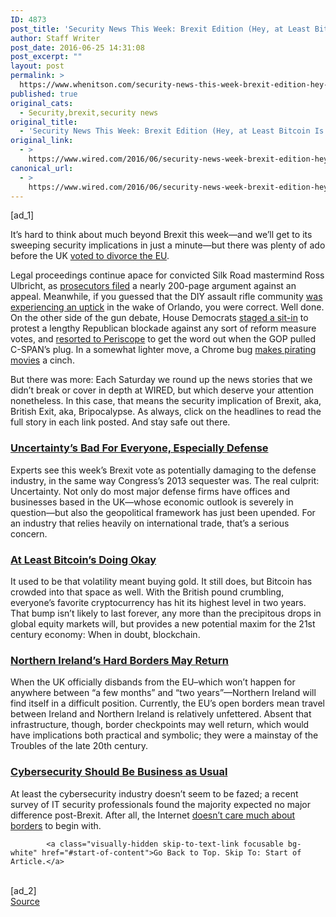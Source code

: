 ```yaml
---
ID: 4873
post_title: 'Security News This Week: Brexit Edition (Hey, at Least Bitcoin Is OK)'
author: Staff Writer
post_date: 2016-06-25 14:31:08
post_excerpt: ""
layout: post
permalink: >
  https://www.whenitson.com/security-news-this-week-brexit-edition-hey-at-least-bitcoin-is-ok/
published: true
original_cats:
  - Security,brexit,security news
original_title:
  - 'Security News This Week: Brexit Edition (Hey, at Least Bitcoin Is OK)'
original_link:
  - >
    https://www.wired.com/2016/06/security-news-week-brexit-edition-hey-least-bitcoin-ok/
canonical_url:
  - >
    https://www.wired.com/2016/06/security-news-week-brexit-edition-hey-least-bitcoin-ok/
---
```

 [ad_1]
<br><div id=""><p>It’s hard to think about much beyond Brexit this week—and we’ll get to its sweeping security implications in just a minute—but there was plenty of ado before the UK <a href="http://www.wired.com/2016/06/brexit-internet-no-borders/" target="_blank">voted to divorce the EU</a>. </p>
<p>Legal proceedings continue apace for convicted Silk Road mastermind Ross Ulbricht, as <a href="https://www.wired.com/2016/06/silk-road-prosecutors-argue-ross-ulbricht-doesnt-deserve-new-trial/" target="_blank">prosecutors filed</a> a nearly 200-page argument against an appeal. Meanwhile, if you guessed that the DIY assault rifle community <a href="https://www.wired.com/2016/06/orlando-homemade-ar-15-industry-surges/" target="_blank">was experiencing an uptick</a> in the wake of Orlando, you were correct. Well done. On the other side of the gun debate, House Democrats <a href="https://www.wired.com/2016/06/house-dems-use-twitter-make-gun-control-sit-public/" target="_blank">staged a sit-in</a> to protest a lengthy Republican blockade against any sort of reform measure votes, and <a href="https://www.wired.com/2016/06/hey-congress-heres-use-periscope/" target="_blank">resorted to Periscope</a> to get the word out when the GOP pulled C-SPAN’s plug. In a somewhat lighter move, a Chrome bug <a href="https://www.wired.com/2016/06/bug-chrome-makes-easy-pirate-movies/" target="_blank">makes pirating movies</a> a cinch. </p>
<p>But there was more: Each Saturday we round up the news stories that we didn’t break or cover in depth at WIRED, but which deserve your attention nonetheless. In this case, that means the security implication of Brexit, aka, British Exit, aka, Bripocalypse. As always, click on the headlines to read the full story in each link posted. And stay safe out there.</p>
<h3><a href="http://www.defenseone.com/business/2016/06/defense-industry-brexit-europe-sequester/129263/?oref=d-river" target="_blank">Uncertainty’s Bad For Everyone, Especially Defense</a></h3>
<p>Experts see this week’s Brexit vote as potentially damaging to the defense industry, in the same way Congress’s 2013 sequester was. The real culprit: Uncertainty. Not only do most major defense firms have offices and businesses based in the UK—whose economic outlook is severely in question—but also the geopolitical framework has just been upended. For an industry that relies heavily on international trade, that’s a serious concern.</p>
<h3><a href="http://www.wired.co.uk/article/bitcoin-surge-after-eu-referendum-pound-falls" target="_blank">At Least Bitcoin’s Doing Okay</a></h3>
<p>It used to be that volatility meant buying gold. It still does, but Bitcoin has crowded into that space as well. With the British pound crumbling, everyone’s favorite cryptocurrency has hit its highest level in two years. That bump isn’t likely to last forever, any more than the precipitous drops in global equity markets will, but provides a new potential maxim for the 21st century economy: When in doubt, blockchain.</p>
<h3><a href="http://www.bbc.com/news/uk-northern-ireland-36622427" target="_blank">Northern Ireland’s Hard Borders May Return</a></h3>
<p>When the UK officially disbands from the EU–which won’t happen for anywhere between “a few months” and “two years”—Northern Ireland will find itself in a difficult position. Currently, the EU’s open borders mean travel between Ireland and Northern Ireland is relatively unfettered. Absent that infrastructure, though, border checkpoints may well return, which would have implications both practical and symbolic; they were a mainstay of the Troubles of the late 20th century.</p>
<h3><a href="http://www.scmagazineuk.com/updated-how-will-brexit-affect-the-cyber-security-industry-in-uk-and-europe/article/505343/" target="_blank">Cybersecurity Should Be Business as Usual</a></h3>
<p>At least the cybersecurity industry doesn’t seem to be fazed; a recent survey of IT security professionals found the majority expected no major difference post-Brexit. After all, the Internet <a href="http://www.wired.com/2016/06/brexit-internet-no-borders/" target="_blank">doesn’t care much about borders</a> to begin with. </p>

			<a class="visually-hidden skip-to-text-link focusable bg-white" href="#start-of-content">Go Back to Top. Skip To: Start of Article.</a>

			
</div>
<br>[ad_2]
<br><a href="https://www.wired.com/2016/06/security-news-week-brexit-edition-hey-least-bitcoin-ok/">Source </a>